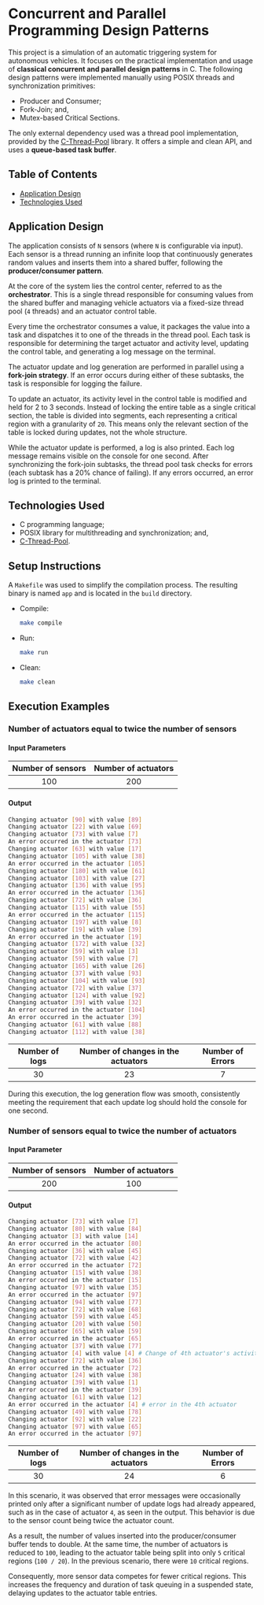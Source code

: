 # Concurrent and Parallel Programming Design Patterns

This project is a simulation of an automatic triggering system for autonomous vehicles. It focuses on the practical implementation and usage of **classical concurrent and parallel design patterns** in C. The following design patterns were implemented manually using POSIX threads and synchronization primitives:

- Producer and Consumer;
- Fork-Join; and,
- Mutex-based Critical Sections.

The only external dependency used was a thread pool implementation, provided by the [C-Thread-Pool](https://github.com/Pithikos/C-Thread-Pool) library. It offers a simple and clean API, and uses a **queue-based task buffer**.

## Table of Contents

- [Application Design](#application-design)
- [Technologies Used](#technologies-used)

## Application Design

The application consists of `N` sensors (where `N` is configurable via input). Each sensor is a thread running an infinite loop that continuously generates random values and inserts them into a shared buffer, following the **producer/consumer pattern**.

At the core of the system lies the control center, referred to as the **orchestrator**. This is a single thread responsible for consuming values from the shared buffer and managing vehicle actuators via a fixed-size thread pool (`4` threads) and an actuator control table.

Every time the orchestrator consumes a value, it packages the value into a task and dispatches it to one of the threads in the thread pool. Each task is responsible for determining the target actuator and activity level, updating the control table, and generating a log message on the terminal.

The actuator update and log generation are performed in parallel using a **fork-join strategy**. If an error occurs during either of these subtasks, the task is responsible for logging the failure.

To update an actuator, its activity level in the control table is modified and held for 2 to 3 seconds. Instead of locking the entire table as a single critical section, the table is divided into segments, each representing a critical region with a granularity of `20`. This means only the relevant section of the table is locked during updates, not the whole structure.

While the actuator update is performed, a log is also printed. Each log message remains visible on the console for one second. After synchronizing the fork-join subtasks, the thread pool task checks for errors (each subtask has a 20% chance of failing). If any errors occurred, an error log is printed to the terminal.

## Technologies Used

- C programming language;
- POSIX library for multithreading and synchronization; and,
- [C-Thread-Pool](https://github.com/Pithikos/C-Thread-Pool).

## Setup Instructions

A `Makefile` was used to simplify the compilation process. The resulting binary is named `app` and is located in the `build` directory.

- Compile:
    ```bash
    make compile
    ```
- Run:
    ```bash
    make run
    ```
- Clean:
    ```bash
    make clean
    ```

## Execution Examples

### Number of actuators equal to twice the number of sensors

#### Input Parameters

| Number of sensors | Number of actuators |
| :----------------: | :-----------------: |
|        100         |        200          |

#### Output

```bash
Changing actuator [90] with value [89]
Changing actuator [22] with value [69]
Changing actuator [73] with value [7]
An error occurred in the actuator [73]
Changing actuator [63] with value [17]
Changing actuator [105] with value [38]
An error occurred in the actuator [105]
Changing actuator [180] with value [61]
Changing actuator [103] with value [27]
Changing actuator [136] with value [95]
An error occurred in the actuator [136]
Changing actuator [72] with value [36]
Changing actuator [115] with value [55]
An error occurred in the actuator [115]
Changing actuator [197] with value [8]
Changing actuator [19] with value [39]
An error occurred in the actuator [19]
Changing actuator [172] with value [32]
Changing actuator [59] with value [3]
Changing actuator [59] with value [7]
Changing actuator [165] with value [26]
Changing actuator [37] with value [93]
Changing actuator [104] with value [93]
Changing actuator [72] with value [37]
Changing actuator [124] with value [92]
Changing actuator [39] with value [32]
An error occurred in the actuator [104]
An error occurred in the actuator [39]
Changing actuator [61] with value [88]
Changing actuator [112] with value [38]
```

| Number of logs | Number of changes in the actuators | Number of Errors |
| :----------------: | :-----------------: | :-----------------: |
|        30         |        23          | 7 |

During this execution, the log generation flow was smooth, consistently meeting the requirement that each update log should hold the console for one second.

### Number of sensors equal to twice the number of actuators

#### Input Parameter

| Number of sensors | Number of actuators |
| :----------------: | :-----------------: |
|        200         |        100          |

#### Output

```bash
Changing actuator [73] with value [7]
Changing actuator [80] with value [84]
Changing actuator [3] with value [14]
An error occurred in the actuator [80]
Changing actuator [36] with value [45]
Changing actuator [72] with value [42]
An error occurred in the actuator [72]
Changing actuator [15] with value [38]
An error occurred in the actuator [15]
Changing actuator [97] with value [35]
An error occurred in the actuator [97]
Changing actuator [94] with value [77]
Changing actuator [72] with value [68]
Changing actuator [59] with value [45]
Changing actuator [20] with value [50]
Changing actuator [65] with value [59]
An error occurred in the actuator [65]
Changing actuator [37] with value [77]
Changing actuator [4] with value [4] # Change of 4th actuator's activity level
Changing actuator [72] with value [36]
An error occurred in the actuator [72]
Changing actuator [24] with value [38]
Changing actuator [39] with value [1]
An error occurred in the actuator [39]
Changing actuator [61] with value [12]
An error occurred in the actuator [4] # error in the 4th actuator
Changing actuator [49] with value [78]
Changing actuator [92] with value [22]
Changing actuator [97] with value [65]
An error occurred in the actuator [97]
```

| Number of logs | Number of changes in the actuators | Number of Errors |
| :----------------: | :-----------------: | :-----------------: |
|        30         |        24          | 6 |

In this scenario, it was observed that error messages were occasionally printed only after a significant number of update logs had already appeared, such as in the case of actuator `4`, as seen in the output. This behavior is due to the sensor count being twice the actuator count.

As a result, the number of values inserted into the producer/consumer buffer tends to double. At the same time, the number of actuators is reduced to `100`, leading to the actuator table being split into only `5` critical regions (`100 / 20`). In the previous scenario, there were `10` critical regions.

Consequently, more sensor data competes for fewer critical regions. This increases the frequency and duration of task queuing in a suspended state, delaying updates to the actuator table entries.

